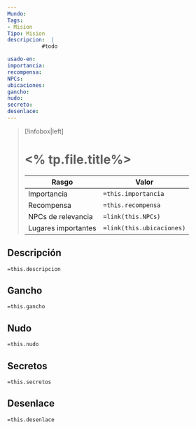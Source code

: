 ```yaml
---
Mundo: 
Tags:
- Mision
Tipo: Mision
descripcion:  |
           #todo

usado-en: 
importancia:
recompensa:
NPCs: 
ubicaciones:
gancho:
nudo:
secreto:
desenlace:
---
```

> [!infobox|left]
>  # <% tp.file.title%>
> |Rasgo | Valor |
> | --- | --- |
> | Importancia | `=this.importancia` |
> | Recompensa | `=this.recompensa` |
>  | NPCs de relevancia| `=link(this.NPCs)`|
>  | Lugares  importantes| `=link(this.ubicaciones)` |

## Descripción
 `=this.descripcion`
## Gancho
 `=this.gancho`
## Nudo
 `=this.nudo`
 ## Secretos
  `=this.secretos`
## Desenlace
 `=this.desenlace`